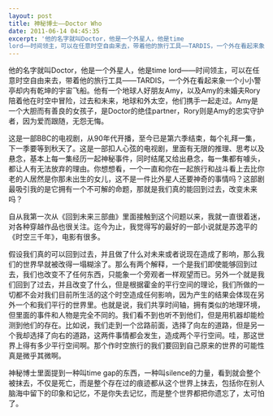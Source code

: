 ```yaml
---
layout: post
title: 神秘博士——Doctor Who
date: 2011-06-14 04:45:35
excerpt: '他的名字就叫Doctor，他是一个外星人，他是time
lord——时间领主，可以在任意时空自由来去，带着他的旅行工具——TARDIS，一个外在看起来象一个小小警亭却内有乾坤的宇宙飞船。他有一个地球人'
---
```




他的名字就叫Doctor，他是一个外星人，他是time
lord——时间领主，可以在任意时空自由来去，带着他的旅行工具——TARDIS，一个外在看起来象一个小小警亭却内有乾坤的宇宙飞船。他有一个地球人好朋友Amy，以及Amy的未婚夫Rory陪着他在时空中冒险，过去和未来，地球和外太空，他们携手一起走过。Amy是一个大胆而有善良的女孩子，是Doctor的绝佳partner，Rory则是Amy的忠实守护者，因为爱而跟随，无怨无悔。


这是一部BBC的电视剧，从90年代开播，至今已是第六季结束，每个礼拜一集，下一季要等到秋天了。这是一部扣人心弦的电视剧，里面有无限的推理、思考以及悬念，基本上每一集经历一起神秘事件，同时结尾又给出悬念，每一集都有噱头，都让人有无法放弃的理由。你想想看，一个一直和你在一起旅行和战斗看上去比你老的人居然是你那未出生的女儿，这不是一件比外星人还要神奇的事情吗？这部剧最吸引我的是它拥有一个不可解的命题，那就是我们真的能回到过去，改变未来吗？


自从我第一次从《回到未来三部曲》里面接触到这个问题以来，我就一直很着迷，对各种穿越作品也很关注。迄今为止，我觉得写的最好的一部小说就是苏逸平的《时空三千年》，电影有很多。


假设我们真的可以回到过去，并且做了什么对未来或者说现在造成了影响，那么我们的世界早就被改得一塌糊涂了。那么有两个解释，一个是我们即使能够回到过去，我们也改变不了任何东西，只能象一个旁观者一样观望而已。另外一个就是我们回到了过去，并且改变了什么，但是根据霍金的平行空间的理论，我们所做的一切都不会对我们目前所生活的这个时空造成任何影响，因为产生的结果会体现在另外一个和我们平行的世界里。也就是说，我们共享时间轴，拥有类似的地理环境，但里面的事件和人物是完全不同的。我们看不到也听不到他们，但是用机器却能检测到他们的存在。比如说，我们走到一个岔路前面，选择了向左的道路，但是另一个我却选择了向右的道路，这两件事情都会发生，造成两个平行空间。哇，那这世界上得有多少平行空间啊。那个作时空旅行的我们要回到自己原来的世界的可能性真是微乎其微啊。


神秘博士里面提到一种叫time
gap的东西，一种叫silence的力量，看到就会整个被抹去，不仅是死亡，而是整个存在过的痕迹都从这个世界上抹去，包括你在别人脑海中留下的印象和记忆，不是你失去记忆，而是整个世界都把你遗忘了，太可怕了。


